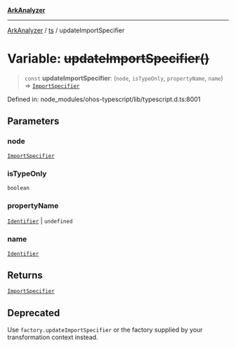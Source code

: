 [**ArkAnalyzer**](../../../../README.md)

***

[ArkAnalyzer](../../../../globals.md) / [ts](../README.md) / updateImportSpecifier

# Variable: ~~updateImportSpecifier()~~

> `const` **updateImportSpecifier**: (`node`, `isTypeOnly`, `propertyName`, `name`) => [`ImportSpecifier`](../interfaces/ImportSpecifier.md)

Defined in: node\_modules/ohos-typescript/lib/typescript.d.ts:8001

## Parameters

### node

[`ImportSpecifier`](../interfaces/ImportSpecifier.md)

### isTypeOnly

`boolean`

### propertyName

[`Identifier`](../interfaces/Identifier.md) | `undefined`

### name

[`Identifier`](../interfaces/Identifier.md)

## Returns

[`ImportSpecifier`](../interfaces/ImportSpecifier.md)

## Deprecated

Use `factory.updateImportSpecifier` or the factory supplied by your transformation context instead.
